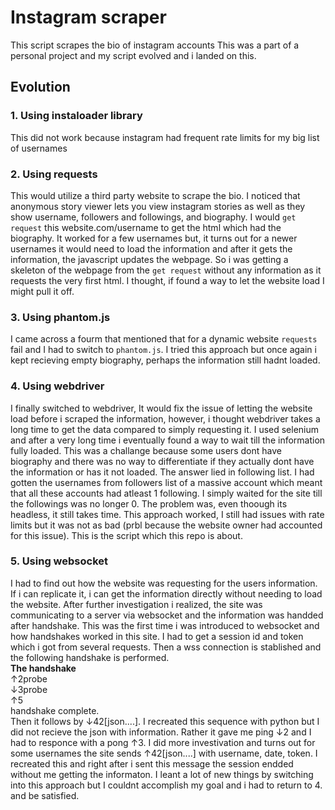 # Instagram scraper
This script scrapes the bio of instagram accounts
This was a part of a personal project and my script evolved and i landed on this.
## Evolution
### 1. Using instaloader library
This did not work because instagram had frequent rate limits for my big list of usernames
### 2. Using requests
This would utilize a third party website to scrape the bio. I noticed that anonymous story viewer lets you view instagram stories as well as they show username, followers and followings, and biography.
I would `get request` this website.com/username to get the html which had the biography. It worked for a few usernames but, it turns out for a newer usernames it would need to load the information 
and after it gets the information, the javascript updates the webpage. So i was getting a skeleton of the webpage from the `get request` without any information as it requests the very first html.
I thought, if found a way to let the website load I might pull it off.
### 3. Using phantom.js
I came across a fourm that mentioned that for a dynamic website `requests` fail and I had to switch to `phantom.js`. I tried this approach but once again i kept recieving empty biography, perhaps the information still hadnt loaded.
### 4. Using webdriver
I finally switched to webdriver, It would fix the issue of letting the website load before i scraped the information, however, i thought webdriver takes a long time to get the data compared to simply requesting it. I used selenium and after a very long time i eventually found a way to wait till the information fully loaded. This was a challange because some users dont have biography and there was no way to differentiate if they actually dont have the information or has it not loaded. The answer lied in following list. I had gotten the usernames from followers list of a massive account which meant that all these accounts had atleast 1 following. I simply waited for the site till the followings was no longer 0.
The problem was, even thoough its headless, it still takes time. This approach worked, I still had issues with rate limits but it was not as bad (prbl because the website owner had accounted for this issue). 
This is the script which this repo is about.
### 5. Using websocket
I had to find out how the website was requesting for the users information. If i can replicate it, i can get the information directly without needing to load the website. After further investigation i realized, the site was communicating to a server via websocket and the information was handded after handshake. This was the first time i was introduced to websocket and how handshakes worked in this site. I had to get a session id and token which i got from several requests. Then a wss connection is stablished and the following handshake is performed.<br />
**The handshake**\
↑2probe\
↓3probe\
↑5\
handshake complete.\
Then it follows by ↓42[json....]. 
I recreated this sequence with python but I did not recieve the json with information. Rather it gave me ping ↓2 and I had to responce with a pong ↑3. I did more investivation and turns out for some usernames the site sends ↑42[json....] with username, date, token. I recreated this and right after i sent this message the session endded without  me getting the informaton. I leant a lot of new things by switching into this approach but I couldnt accomplish my goal and i had to return to 4. and be satisfied.

